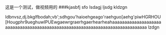这是一个测试，做视频用的
###kjasbfj
sfo
lsdagj
ljsdg
kldzgn





ldbnvsz,dj.bkglfbodah;vb';sdhgou'haioehgeago'raehguo[aehg'piwHGRHOU[Hougphr9ueghuwIPUEwgaewrgraerhgaerhearheahaaaaaaaaaaaaaaaaaaaaaaaaaaaaaaaaaaaaaaaaaaaaaaaaaaaaaaaaaaaaaaaaaaaaaaaaaaaaaa
lzdgn
